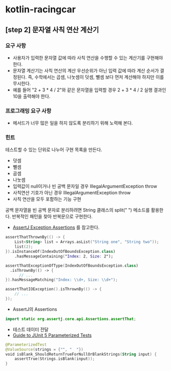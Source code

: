 # kotlin-racingcar


## [step 2] 문자열 사칙 연산 계산기

### 요구 사항

- 사용자가 입력한 문자열 값에 따라 사칙 연산을 수행할 수 있는 계산기를 구현해야 한다.
- 문자열 계산기는 사칙 연산의 계산 우선순위가 아닌 입력 값에 따라 계산 순서가 결정된다. 즉, 수학에서는 곱셈, 나눗셈이 덧셈, 뺄셈 보다 먼저 계산해야 하지만 이를 무시한다.
- 예를 들어 "2 + 3 * 4 / 2"와 같은 문자열을 입력할 경우 2 + 3 * 4 / 2 실행 결과인 10을 출력해야 한다.

### 프로그래밍 요구 사항

- 메서드가 너무 많은 일을 하지 않도록 분리하기 위해 노력해 본다.

### 힌트

테스트할 수 있는 단위로 나누어 구현 목록을 만든다.
- 덧셈
- 뺄셈
- 곱셈
- 나눗셈
- 입력값이 null이거나 빈 공백 문자일 경우 IllegalArgumentException throw
- 사칙연산 기호가 아닌 경우 IllegalArgumentException throw
- 사칙 연산을 모두 포함하는 기능 구현

공백 문자열을 빈 공백 문자로 분리하려면 String 클래스의 split(" ") 메소드를 활용한다. 반복적인 패턴을 찾아 반복문으로 구현한다.
- [AssertJ Exception Assertions](https://www.baeldung.com/assertj-exception-assertion) 를 참고한다.

```kotlin
assertThatThrownBy(() -> {
    List<String> list = Arrays.asList("String one", "String two"));
    list(2);
}).isInstanceOf(IndexOutOfBoundsException.class)
    .hasMessageContaining("Index: 2, Size: 2");
```

```kotlin
assertThatExceptionOfType(IndexOutOfBoundsException.class)
  .isThrownBy(() -> {
      // ...
}).hasMessageMatching("Index: \\d+, Size: \\d+");
```

```kotlin
assertThatIOException().isThrownBy(() -> {
    // ...
});
```

- AssertJ의 Assertions

```kotlin
import static org.assertj.core.api.Assertions.assertThat;
```

- 테스트 데이터 전달
- [Guide to JUnit 5 Parameterized Tests](https://www.baeldung.com/parameterized-tests-junit-5)

```kotlin
@ParameterizedTest
@ValueSource(strings = {"", "  "})
void isBlank_ShouldReturnTrueForNullOrBlankStrings(String input) {
    assertTrue(Strings.isBlank(input));
}
```